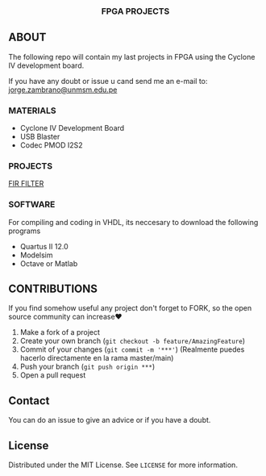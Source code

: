 <p align="center">
  <h3 align="center">FPGA PROJECTS</h3>
</p>

<!-- ABOUT THE PROJECT -->
## ABOUT

The following repo will contain my last projects in FPGA using the Cyclone IV development board.

If you have any doubt or issue u cand send me an e-mail to: jorge.zambrano@unmsm.edu.pe


### MATERIALS  

- Cyclone IV Development Board
- USB Blaster
- Codec PMOD I2S2

### PROJECTS 

[FIR FILTER](https://github.com/stryBoy/FIRfilter_FPGA)

### SOFTWARE

For compiling and coding in VHDL, its neccesary to download the following programs
-  Quartus II 12.0
-  Modelsim 
-  Octave or Matlab

 
## CONTRIBUTIONS

If you find somehow useful any project don't forget to FORK, so the open source community can increase❤️

1. Make a fork of a project
2. Create your own branch (`git checkout -b feature/AmazingFeature`)
3. Commit of your changes (`git commit -m '***'`) (Realmente puedes hacerlo directamente en la rama master/main)
4. Push your branch (`git push origin ***`)  
5. Open a pull request


## Contact
You can do an issue to give an advice or if you have a doubt.

## License
Distributed under the MIT License. See `LICENSE` for more information.

